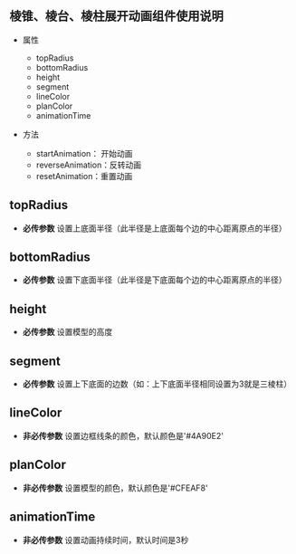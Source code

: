 ## 棱锥、棱台、棱柱展开动画组件使用说明

- 属性
    - topRadius
    - bottomRadius
    - height
    - segment
    - lineColor
    - planColor
    - animationTime

- 方法
    - startAnimation： 开始动画
    - reverseAnimation：反转动画
    - resetAnimation：重置动画


## topRadius
- **必传参数** 设置上底面半径（此半径是上底面每个边的中心距离原点的半径）

## bottomRadius
- **必传参数** 设置下底面半径（此半径是下底面每个边的中心距离原点的半径）

## height
- **必传参数** 设置模型的高度

## segment
- **必传参数** 设置上下底面的边数（如：上下底面半径相同设置为3就是三棱柱）

## lineColor
- **非必传参数** 设置边框线条的颜色，默认颜色是'#4A90E2'

## planColor
- **非必传参数** 设置模型的颜色，默认颜色是'#CFEAF8'

## animationTime
- **非必传参数** 设置动画持续时间，默认时间是3秒
